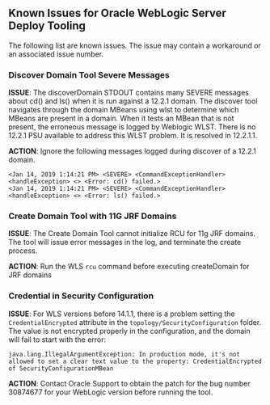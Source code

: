 ## Known Issues for Oracle WebLogic Server Deploy Tooling

The following list are known issues. The issue may contain a workaround or an associated issue number.

### Discover Domain Tool Severe Messages

**ISSUE**:
The discoverDomain STDOUT contains many SEVERE messages about cd() and ls() when it is run against a 12.2.1 domain. The discover tool navigates through the domain MBeans using wlst to determine which MBeans are present in a domain. When it tests an MBean that is not present, the erroneous message is logged by Weblogic WLST. There is no 12.2.1 PSU available to address this WLST problem. It is resolved in 12.2.1.1.

**ACTION**:
Ignore the following messages logged during discover of a 12.2.1 domain.
```
<Jan 14, 2019 1:14:21 PM> <SEVERE> <CommandExceptionHandler> <handleException> <> <Error: cd() failed.>
<Jan 14, 2019 1:14:21 PM> <SEVERE> <CommandExceptionHandler> <handleException> <> <Error: ls() failed.>
```

### Create Domain Tool with 11G JRF Domains

**ISSUE**:
The Create Domain Tool cannot initialize RCU for 11g JRF domains. The tool will issue error messages in the log, and terminate the create process.

**ACTION**:
Run the WLS `rcu` command before executing createDomain for JRF domains

### Credential in Security Configuration

**ISSUE**: For WLS versions before 14.1.1, there is a problem setting the `CredentialEncrypted` attribute in the `topology/SecurityConfiguration` folder. The value is not encrypted properly in the configuration, and the domain will fail to start with the error:
```
java.lang.IllegalArgumentException: In production mode, it's not allowed to set a clear text value to the property: CredentialEncrypted of SecurityConfigurationMBean
```
**ACTION**: Contact Oracle Support to obtain the patch for the bug number 30874677 for your WebLogic version before running the tool.
